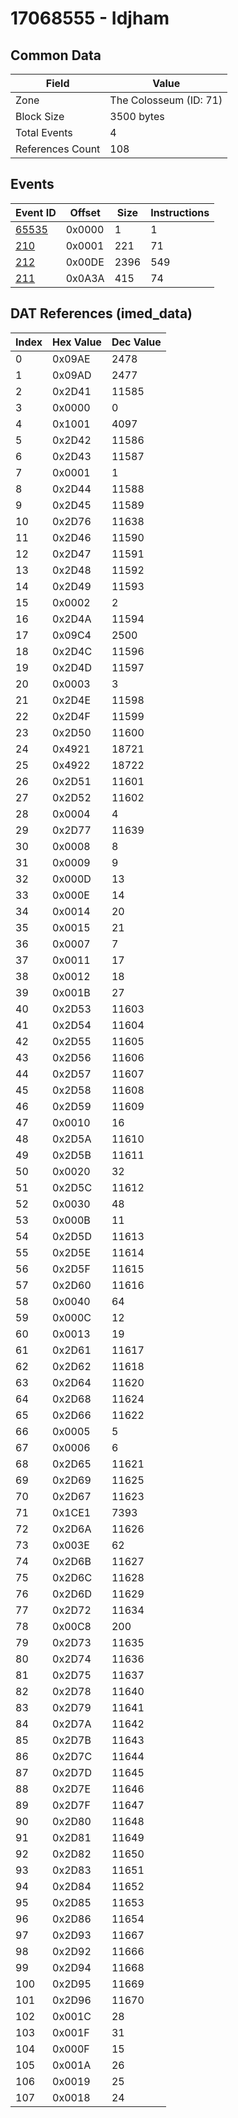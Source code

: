 # 17068555 - Idjham

## Common Data

| Field            | Value                  |
|------------------|------------------------|
| Zone             | The Colosseum (ID: 71) |
| Block Size       | 3500 bytes             |
| Total Events     | 4                      |
| References Count | 108                    |

## Events

| Event ID            | Offset   |   Size |   Instructions |
|---------------------|----------|--------|----------------|
| [65535](./65535.md) | 0x0000   |      1 |              1 |
| [210](./210.md)     | 0x0001   |    221 |             71 |
| [212](./212.md)     | 0x00DE   |   2396 |            549 |
| [211](./211.md)     | 0x0A3A   |    415 |             74 |

## DAT References (imed_data)

|   Index | Hex Value   |   Dec Value |
|---------|-------------|-------------|
|       0 | 0x09AE      |        2478 |
|       1 | 0x09AD      |        2477 |
|       2 | 0x2D41      |       11585 |
|       3 | 0x0000      |           0 |
|       4 | 0x1001      |        4097 |
|       5 | 0x2D42      |       11586 |
|       6 | 0x2D43      |       11587 |
|       7 | 0x0001      |           1 |
|       8 | 0x2D44      |       11588 |
|       9 | 0x2D45      |       11589 |
|      10 | 0x2D76      |       11638 |
|      11 | 0x2D46      |       11590 |
|      12 | 0x2D47      |       11591 |
|      13 | 0x2D48      |       11592 |
|      14 | 0x2D49      |       11593 |
|      15 | 0x0002      |           2 |
|      16 | 0x2D4A      |       11594 |
|      17 | 0x09C4      |        2500 |
|      18 | 0x2D4C      |       11596 |
|      19 | 0x2D4D      |       11597 |
|      20 | 0x0003      |           3 |
|      21 | 0x2D4E      |       11598 |
|      22 | 0x2D4F      |       11599 |
|      23 | 0x2D50      |       11600 |
|      24 | 0x4921      |       18721 |
|      25 | 0x4922      |       18722 |
|      26 | 0x2D51      |       11601 |
|      27 | 0x2D52      |       11602 |
|      28 | 0x0004      |           4 |
|      29 | 0x2D77      |       11639 |
|      30 | 0x0008      |           8 |
|      31 | 0x0009      |           9 |
|      32 | 0x000D      |          13 |
|      33 | 0x000E      |          14 |
|      34 | 0x0014      |          20 |
|      35 | 0x0015      |          21 |
|      36 | 0x0007      |           7 |
|      37 | 0x0011      |          17 |
|      38 | 0x0012      |          18 |
|      39 | 0x001B      |          27 |
|      40 | 0x2D53      |       11603 |
|      41 | 0x2D54      |       11604 |
|      42 | 0x2D55      |       11605 |
|      43 | 0x2D56      |       11606 |
|      44 | 0x2D57      |       11607 |
|      45 | 0x2D58      |       11608 |
|      46 | 0x2D59      |       11609 |
|      47 | 0x0010      |          16 |
|      48 | 0x2D5A      |       11610 |
|      49 | 0x2D5B      |       11611 |
|      50 | 0x0020      |          32 |
|      51 | 0x2D5C      |       11612 |
|      52 | 0x0030      |          48 |
|      53 | 0x000B      |          11 |
|      54 | 0x2D5D      |       11613 |
|      55 | 0x2D5E      |       11614 |
|      56 | 0x2D5F      |       11615 |
|      57 | 0x2D60      |       11616 |
|      58 | 0x0040      |          64 |
|      59 | 0x000C      |          12 |
|      60 | 0x0013      |          19 |
|      61 | 0x2D61      |       11617 |
|      62 | 0x2D62      |       11618 |
|      63 | 0x2D64      |       11620 |
|      64 | 0x2D68      |       11624 |
|      65 | 0x2D66      |       11622 |
|      66 | 0x0005      |           5 |
|      67 | 0x0006      |           6 |
|      68 | 0x2D65      |       11621 |
|      69 | 0x2D69      |       11625 |
|      70 | 0x2D67      |       11623 |
|      71 | 0x1CE1      |        7393 |
|      72 | 0x2D6A      |       11626 |
|      73 | 0x003E      |          62 |
|      74 | 0x2D6B      |       11627 |
|      75 | 0x2D6C      |       11628 |
|      76 | 0x2D6D      |       11629 |
|      77 | 0x2D72      |       11634 |
|      78 | 0x00C8      |         200 |
|      79 | 0x2D73      |       11635 |
|      80 | 0x2D74      |       11636 |
|      81 | 0x2D75      |       11637 |
|      82 | 0x2D78      |       11640 |
|      83 | 0x2D79      |       11641 |
|      84 | 0x2D7A      |       11642 |
|      85 | 0x2D7B      |       11643 |
|      86 | 0x2D7C      |       11644 |
|      87 | 0x2D7D      |       11645 |
|      88 | 0x2D7E      |       11646 |
|      89 | 0x2D7F      |       11647 |
|      90 | 0x2D80      |       11648 |
|      91 | 0x2D81      |       11649 |
|      92 | 0x2D82      |       11650 |
|      93 | 0x2D83      |       11651 |
|      94 | 0x2D84      |       11652 |
|      95 | 0x2D85      |       11653 |
|      96 | 0x2D86      |       11654 |
|      97 | 0x2D93      |       11667 |
|      98 | 0x2D92      |       11666 |
|      99 | 0x2D94      |       11668 |
|     100 | 0x2D95      |       11669 |
|     101 | 0x2D96      |       11670 |
|     102 | 0x001C      |          28 |
|     103 | 0x001F      |          31 |
|     104 | 0x000F      |          15 |
|     105 | 0x001A      |          26 |
|     106 | 0x0019      |          25 |
|     107 | 0x0018      |          24 |
